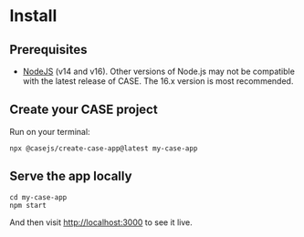# Install

## Prerequisites

- [NodeJS](https://nodejs.org/en/) (v14 and v16). Other versions of Node.js may not be compatible with the latest release of CASE. The 16.x version is most recommended.

## Create your CASE project

Run on your terminal:

```
npx @casejs/create-case-app@latest my-case-app
```

## Serve the app locally

```
cd my-case-app
npm start
```

And then visit [http://localhost:3000](http://localhost:3000) to see it live.
